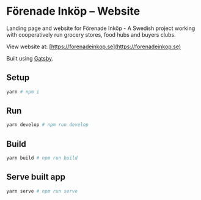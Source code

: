 # Förenade Inköp – Website

Landing page and website for Förenade Inköp - A Swedish project working with cooperatively run grocery stores, food hubs and buyers clubs.

View website at: [https://forenadeinkop.se](https://forenadeinkop.se)

Built using [Gatsby](https://www.gatsbyjs.org/).

## Setup

```sh
yarn # npm i
```

## Run

```sh
yarn develop # npm run develop
```

## Build

```sh
yarn build # npm run build
```

## Serve built app

```sh
yarn serve # npm run serve
```
